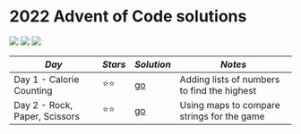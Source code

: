 # 2022 Advent of Code solutions

![](https://img.shields.io/badge/day%20📅-2-blue)
![](https://img.shields.io/badge/stars%20⭐-4-yellow)
![](https://img.shields.io/badge/days%20completed-2-red)


|            *Day*              | *Stars* |  *Solution*  |                   *Notes*                   |
|-------------------------------|---------|--------------|---------------------------------------------|
| Day 1 - Calorie Counting      |  ⭐⭐  | [go](day01/) | Adding lists of numbers to find the highest |
| Day 2 - Rock, Paper, Scissors |  ⭐⭐  | [go](day01/) | Using maps to compare strings for the game  |